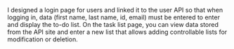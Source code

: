 I designed a login page for users and linked it to the user API so that when logging in, data (first name, last name, id, email) must be entered to enter and display the to-do list.
On the task list page, you can view data stored from the API site and enter a new list that allows adding controllable lists for modification or deletion.